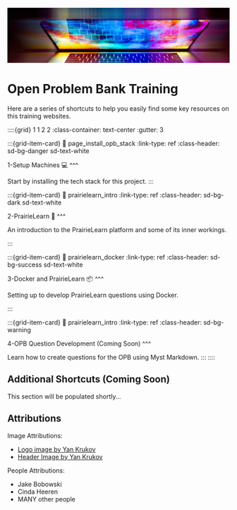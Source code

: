 ![](../images/header.jpg)

# Open Problem Bank Training

Here are a series of shortcuts to help you easily find some key resources on this training websites.

::::{grid} 1 1 2 2
:class-container: text-center
:gutter: 3

:::{grid-item-card}
:link: page_install_opb_stack
:link-type: ref
:class-header: sd-bg-danger sd-text-white

1-Setup Machines 💻
^^^

Start by installing the tech stack for this project.
:::

:::{grid-item-card}
:link: prairielearn_intro
:link-type: ref
:class-header: sd-bg-dark sd-text-white

2-PrairieLearn 🌸
^^^

An introduction to the PrairieLearn platform and some of its inner workings.

:::

:::{grid-item-card}
:link: prairielearn_docker
:link-type: ref
:class-header: sd-bg-success sd-text-white

3-Docker and PrairieLearn 📦
^^^

Setting up to develop PrairieLearn questions using Docker.

:::

:::{grid-item-card}
:link: prairielearn_intro
:link-type: ref
:class-header: sd-bg-warning

4-OPB Question Development (Coming Soon)
^^^

Learn how to create questions for the OPB using Myst Markdown.
:::
::::

## Additional Shortcuts (Coming Soon)

This section will be populated shortly...

<!-- 
::::{grid} 1 1 2 3
:class-container: text-center
:gutter: 3

:::{grid-item-card}
:link: reviews
:link-type: ref
:class-header: sd-bg-primary sd-text-white

Guide: GitHub Reviews ✅
^^^

A guide to reviewing an OPB question on GitHub.
:::

:::{grid-item-card}
:link: inclusive_language
:link-type: ref
:class-header: sd-bg-primary sd-text-white

Guide: Inclusive Language 🧙‍♂️
^^^

A guide to authoring questions using inclusive language.
:::

:::{grid-item-card}
:link: common_issues2
:link-type: ref
:class-header: sd-bg-primary sd-text-white

Guide: Common Issues ⛑️
^^^

A list of common issues when working with the OPB and PrairieLearn.
:::

:::{grid-item-card}
:link: alt-text
:link-type: ref
:class-header: sd-bg-primary sd-text-white

Guide: Alt-Text 💬
^^^

A guide to adding alt-text to images to ensure it is accessible to all audiences.
:::

:::{grid-item-card}
:link: rounding
:link-type: ref
:class-header: sd-bg-primary sd-text-white

Guide: Rounding Ѻ
^^^

A guide to floating-point numbers and rounding floats that are displayed on PrairieLearn.
:::

:::{grid-item-card}
:link: latex
:link-type: ref
:class-header: sd-bg-primary sd-text-white

Guide: Using LaTeX 🧙‍♂️
^^^

A guide to using LaTeX for equations, formulas, and variables.
:::
::::
-->

## Attributions

Image Attributions:

- [Logo image by Yan Krukov](https://www.pexels.com/photo/a-students-studying-together-8199148/)
- [Header Image by Yan Krukov](https://www.pexels.com/photo/a-class-having-a-recitation-8199166/)

People Attributions:

- Jake Bobowski
- Cinda Heeren
- MANY other people
